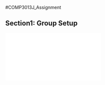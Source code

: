 #COMP3013J_Assignment

## Section1: Group Setup

![19206226 - WangYuyang Personal Information](19206226.md)